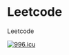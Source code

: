 # Leetcode
Leetcode

<a href="https://996.icu"><img src="https://img.shields.io/badge/link-996.icu-red.svg" alt="996.icu"></a>

